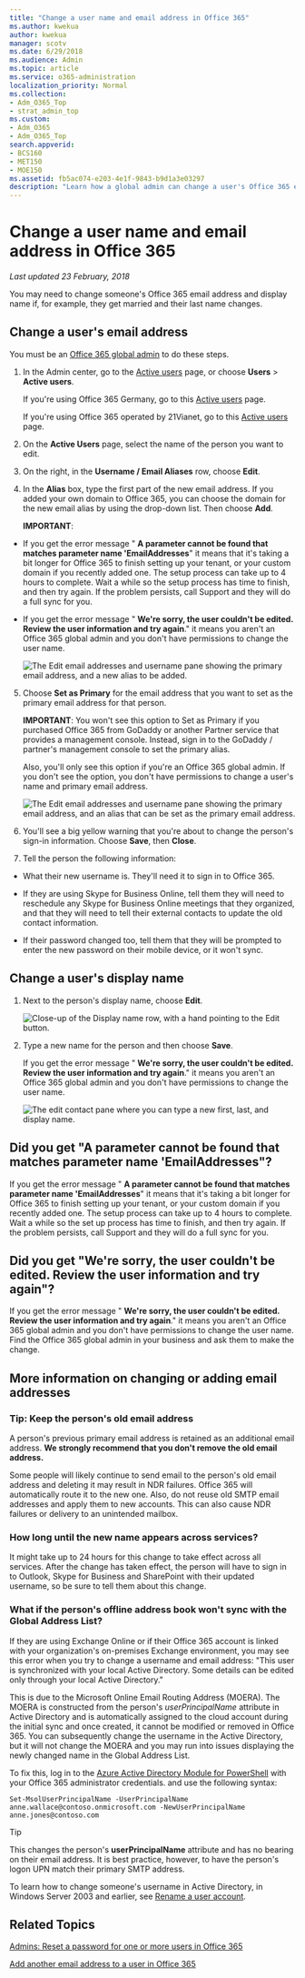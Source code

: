 ```yaml
---
title: "Change a user name and email address in Office 365"
ms.author: kwekua
author: kwekua
manager: scotv
ms.date: 6/29/2018
ms.audience: Admin
ms.topic: article
ms.service: o365-administration
localization_priority: Normal
ms.collection:
- Adm_O365_Top
- strat_admin_top
ms.custom:
- Adm_O365
- Adm_O365_Top
search.appverid:
- BCS160
- MET150
- MOE150
ms.assetid: fb5ac074-e203-4e1f-9843-b9d1a3e03297
description: "Learn how a global admin can change a user's Office 365 email address and display name. "
---
```


# Change a user name and email address in Office 365

 *Last updated 23 February, 2018* 
  
You may need to change someone's Office 365 email address and display name if, for example, they get married and their last name changes.
  
## Change a user's email address
<a name="ChangeUserNamePreview"> </a>

You must be an [Office 365 global admin](about-admin-roles.md) to do these steps. 
  
1. In the Admin center, go to the [Active users](https://go.microsoft.com/fwlink/p/?linkid=834822) page, or choose **Users** \> **Active users**.
    
    If you're using Office 365 Germany, go to this [Active users](https://go.microsoft.com/fwlink/p/?linkid=847686) page. 
    
    If you're using Office 365 operated by 21Vianet, go to this [Active users](https://go.microsoft.com/fwlink/p/?linkid=850628) page. 
    
2. On the **Active Users** page, select the name of the person you want to edit. 
    
3. On the right, in the **Username / Email Aliases** row, choose **Edit**.
    
4. In the **Alias** box, type the first part of the new email address. If you added your own domain to Office 365, you can choose the domain for the new email alias by using the drop-down list. Then choose **Add**. 
    
    **IMPORTANT**: 
    
  - If you get the error message " **A parameter cannot be found that matches parameter name 'EmailAddresses**" it means that it's taking a bit longer for Office 365 to finish setting up your tenant, or your custom domain if you recently added one. The setup process can take up to 4 hours to complete. Wait a while so the setup process has time to finish, and then try again. If the problem persists, call Support and they will do a full sync for you.
    
  - If you get the error message " **We're sorry, the user couldn't be edited. Review the user information and try again**." it means you aren't an Office 365 global admin and you don't have permissions to change the user name. 
    
    ![The Edit email addresses and username pane showing the primary email address, and a new alias to be added.](../media/2518a8b8-1136-4639-b159-35ad21f61437.png)
  
5. Choose **Set as Primary** for the email address that you want to set as the primary email address for that person. 
    
    **IMPORTANT**: You won't see this option to Set as Primary if you purchased Office 365 from GoDaddy or another Partner service that provides a management console. Instead, sign in to the GoDaddy / partner's management console to set the primary alias. 
    
    Also, you'll only see this option if you're an Office 365 global admin. If you don't see the option, you don't have permissions to change a user's name and primary email address.
    
    ![The Edit email addresses and username pane showing the primary email address, and an alias that can be set as the primary email address.](../media/2de59654-fd2d-4a65-8eb0-c49079c4a4e9.png)
  
6. You'll see a big yellow warning that you're about to change the person's sign-in information. Choose **Save**, then **Close**.
    
7. Tell the person the following information:
    
  - What their new username is. They'll need it to sign in to Office 365.
    
  - If they are using Skype for Business Online, tell them they will need to reschedule any Skype for Business Online meetings that they organized, and that they will need to tell their external contacts to update the old contact information.
    
  - If their password changed too, tell them that they will be prompted to enter the new password on their mobile device, or it won't sync.
    
## Change a user's display name
<a name="ChangeUserNamePreview"> </a>

1. Next to the person's display name, choose **Edit**.
    
    ![Close-up of the Display name row, with a hand pointing to the Edit button.](../media/f93aefa1-f74d-49f3-836c-ec155e1721ad.png)
  
2. Type a new name for the person and then choose **Save**.
    
    If you get the error message " **We're sorry, the user couldn't be edited. Review the user information and try again**." it means you aren't an Office 365 global admin and you don't have permissions to change the user name.
    
    ![The edit contact pane where you can type a new first, last, and display name.](../media/61bd5d52-3a2c-467c-acf3-0c41ae02e54f.png)
  
## Did you get "A parameter cannot be found that matches parameter name 'EmailAddresses"?
<a name="ChangeUserNamePreview"> </a>

If you get the error message " **A parameter cannot be found that matches parameter name 'EmailAddresses**" it means that it's taking a bit longer for Office 365 to finish setting up your tenant, or your custom domain if you recently added one. The setup process can take up to 4 hours to complete. Wait a while so the set up process has time to finish, and then try again. If the problem persists, call Support and they will do a full sync for you.
  
## Did you get "We're sorry, the user couldn't be edited. Review the user information and try again"?
<a name="ChangeUserNamePreview"> </a>

If you get the error message " **We're sorry, the user couldn't be edited. Review the user information and try again**." it means you aren't an Office 365 global admin and you don't have permissions to change the user name. Find the Office 365 global admin in your business and ask them to make the change.
  
## More information on changing or adding email addresses
<a name="ChangeUserNamePreview"> </a>

### Tip: Keep the person's old email address

A person's previous primary email address is retained as an additional email address. **We strongly recommend that you don't remove the old email address.**
  
Some people will likely continue to send email to the person's old email address and deleting it may result in NDR failures. Office 365 will automatically route it to the new one. Also, do not reuse old SMTP email addresses and apply them to new accounts. This can also cause NDR failures or delivery to an unintended mailbox.
  
### How long until the new name appears across services?

It might take up to 24 hours for this change to take effect across all services. After the change has taken effect, the person will have to sign in to Outlook, Skype for Business and SharePoint with their updated username, so be sure to tell them about this change.
  
### What if the person's offline address book won't sync with the Global Address List?

If they are using Exchange Online or if their Office 365 account is linked with your organization's on-premises Exchange environment, you may see this error when you try to change a username and email address: "This user is synchronized with your local Active Directory. Some details can be edited only through your local Active Directory."
  
This is due to the Microsoft Online Email Routing Address (MOERA). The MOERA is constructed from the person's  _userPrincipalName_ attribute in Active Directory and is automatically assigned to the cloud account during the initial sync and once created, it cannot be modified or removed in Office 365. You can subsequently change the username in the Active Directory, but it will not change the MOERA and you may run into issues displaying the newly changed name in the Global Address List. 
  
To fix this, log in to the [Azure Active Directory Module for PowerShell]( https://go.microsoft.com/fwlink/?LinkId=823193) with your Office 365 administrator credentials. and use the following syntax: 
  
```
Set-MsolUserPrincipalName -UserPrincipalName anne.wallace@contoso.onmicrosoft.com -NewUserPrincipalName anne.jones@contoso.com
```

> [!TIP]
> This changes the person's **userPrincipalName** attribute and has no bearing on their email address. It is best practice, however, to have the person's logon UPN match their primary SMTP address. 
  
To learn how to change someone's username in Active Directory, in Windows Server 2003 and earlier, see [Rename a user account](https://go.microsoft.com/fwlink/?LinkId=809091).
  
## Related Topics
<a name="ChangeUserNamePreview"> </a>

[Admins: Reset a password for one or more users in Office 365](reset-passwords.md)
  
[Add another email address to a user in Office 365](../email/add-another-email-alias-for-a-user.md)
  

